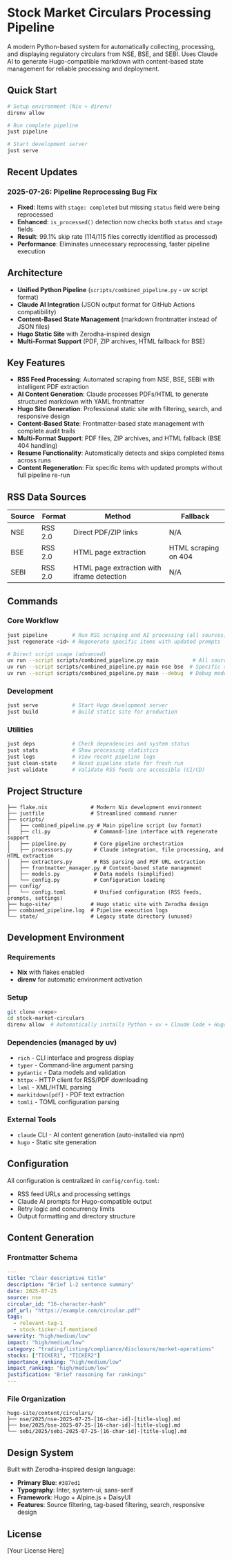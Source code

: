 # Stock Market Circulars Processing Pipeline

A modern Python-based system for automatically collecting, processing, and displaying regulatory circulars from NSE, BSE, and SEBI. Uses Claude AI to generate Hugo-compatible markdown with content-based state management for reliable processing and deployment.

## Quick Start

```bash
# Setup environment (Nix + direnv)
direnv allow

# Run complete pipeline
just pipeline

# Start development server
just serve
```

## Recent Updates

### 2025-07-26: Pipeline Reprocessing Bug Fix
- **Fixed**: Items with `stage: completed` but missing `status` field were being reprocessed
- **Enhanced**: `is_processed()` detection now checks both `status` and `stage` fields
- **Result**: 99.1% skip rate (114/115 files correctly identified as processed)
- **Performance**: Eliminates unnecessary reprocessing, faster pipeline execution

## Architecture

- **Unified Python Pipeline** (`scripts/combined_pipeline.py` - uv script format)
- **Claude AI Integration** (JSON output format for GitHub Actions compatibility)
- **Content-Based State Management** (markdown frontmatter instead of JSON files)
- **Hugo Static Site** with Zerodha-inspired design
- **Multi-Format Support** (PDF, ZIP archives, HTML fallback for BSE)

## Key Features

- **RSS Feed Processing**: Automated scraping from NSE, BSE, SEBI with intelligent PDF extraction
- **AI Content Generation**: Claude processes PDFs/HTML to generate structured markdown with YAML frontmatter
- **Hugo Site Generation**: Professional static site with filtering, search, and responsive design
- **Content-Based State**: Frontmatter-based state management with complete audit trails
- **Multi-Format Support**: PDF files, ZIP archives, and HTML fallback (BSE 404 handling)
- **Resume Functionality**: Automatically detects and skips completed items across runs
- **Content Regeneration**: Fix specific items with updated prompts without full pipeline re-run

## RSS Data Sources

| Source | Format | Method | Fallback |
|--------|--------|--------|----------|
| NSE | RSS 2.0 | Direct PDF/ZIP links | N/A |
| BSE | RSS 2.0 | HTML page extraction | HTML scraping on 404 |
| SEBI | RSS 2.0 | HTML page extraction with iframe detection | N/A |

## Commands

### Core Workflow
```bash
just pipeline        # Run RSS scraping and AI processing (all sources)
just regenerate <id> # Regenerate specific items with updated prompts

# Direct script usage (advanced)
uv run --script scripts/combined_pipeline.py main           # All sources
uv run --script scripts/combined_pipeline.py main nse bse  # Specific sources
uv run --script scripts/combined_pipeline.py main --debug  # Debug mode
```

### Development
```bash
just serve           # Start Hugo development server
just build           # Build static site for production
```

### Utilities
```bash
just deps            # Check dependencies and system status
just stats           # Show processing statistics
just logs            # View recent pipeline logs
just clean-state     # Reset pipeline state for fresh run
just validate        # Validate RSS feeds are accessible (CI/CD)
```

## Project Structure

```
├── flake.nix              # Modern Nix development environment
├── justfile               # Streamlined command runner
├── scripts/
│   ├── combined_pipeline.py # Main pipeline script (uv format)
│   ├── cli.py              # Command-line interface with regenerate support
│   ├── pipeline.py         # Core pipeline orchestration
│   ├── processors.py       # Claude integration, file processing, and HTML extraction
│   ├── extractors.py       # RSS parsing and PDF URL extraction
│   ├── frontmatter_manager.py # Content-based state management
│   ├── models.py           # Data models (simplified)
│   └── config.py           # Configuration loading
├── config/
│   └── config.toml         # Unified configuration (RSS feeds, prompts, settings)
├── hugo-site/             # Hugo static site with Zerodha design
├── combined_pipeline.log  # Pipeline execution logs
└── state/                 # Legacy state directory (unused)
```

## Development Environment

### Requirements
- **Nix** with flakes enabled
- **direnv** for automatic environment activation

### Setup
```bash
git clone <repo>
cd stock-market-circulars
direnv allow  # Automatically installs Python + uv + Claude Code + Hugo
```

### Dependencies (managed by uv)
- `rich` - CLI interface and progress display
- `typer` - Command-line argument parsing  
- `pydantic` - Data models and validation
- `httpx` - HTTP client for RSS/PDF downloading
- `lxml` - XML/HTML parsing
- `markitdown[pdf]` - PDF text extraction
- `tomli` - TOML configuration parsing

### External Tools
- `claude` CLI - AI content generation (auto-installed via npm)
- `hugo` - Static site generation

## Configuration

All configuration is centralized in `config/config.toml`:
- RSS feed URLs and processing settings
- Claude AI prompts for Hugo-compatible output
- Retry logic and concurrency limits
- Output formatting and directory structure

## Content Generation

### Frontmatter Schema
```yaml
---
title: "Clear descriptive title"
description: "Brief 1-2 sentence summary"
date: 2025-07-25
source: nse
circular_id: "16-character-hash"
pdf_url: "https://example.com/circular.pdf"
tags:
  - relevant-tag-1
  - stock-ticker-if-mentioned
severity: "high/medium/low"
impact: "high/medium/low"
category: "trading/listing/compliance/disclosure/market-operations"
stocks: ["TICKER1", "TICKER2"]
importance_ranking: "high/medium/low"
impact_ranking: "high/medium/low"
justification: "Brief reasoning for rankings"
---
```

### File Organization
```
hugo-site/content/circulars/
├── nse/2025/nse-2025-07-25-[16-char-id]-[title-slug].md
├── bse/2025/bse-2025-07-25-[16-char-id]-[title-slug].md
└── sebi/2025/sebi-2025-07-25-[16-char-id]-[title-slug].md
```

## Design System

Built with Zerodha-inspired design language:
- **Primary Blue**: `#387ed1`
- **Typography**: Inter, system-ui, sans-serif
- **Framework**: Hugo + Alpine.js + DaisyUI
- **Features**: Source filtering, tag-based filtering, search, responsive design

## License

[Your License Here]